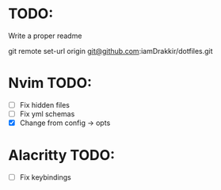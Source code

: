 # TODO:

Write a proper readme


git remote set-url origin git@github.com:iamDrakkir/dotfiles.git

# Nvim TODO:

- [ ] Fix hidden files
- [ ] Fix yml schemas
- [x] Change from config -> opts

# Alacritty TODO:

- [ ] Fix keybindings
